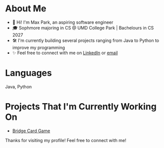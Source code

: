 # About Me
- 👋 Hi! I'm Max Park, an aspiring software engineer
- 🎓 Sophmore majoring in CS @ UMD College Park | Bachelours in  CS 2027
- 🛠️ I'm currently building several projects ranging from Java to Python to improve my programming
- ✨ Feel free to connect with me on [LinkedIn](www.linkedin.com/in/max-ryan-park) or [email](Parkr.m465@gmail.com)

# Languages  
Java, Python

# Projects That I'm Currently Working On
- [Bridge Card Game]([url](https://github.com/Sonikyu/Bitcamp-2024-Better-Bridge))

Thanks for visiting my profile! Feel free to connect with me!
